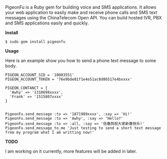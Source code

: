 PigeonFu is a Ruby gem for building voice and SMS applications. It allows your web application to easily make and receive phone calls and SMS text messages using the ChinaTelecom Open API. You can build hosted IVR, PBX and SMS applications easily and quickly.

**Install**

    $ sudo gem install pigeonfu

**Usage**

Here is an example show you how to send a phone text message to some body.

    PIGEON_ACCOUNT_SID = '10003551'
    PIGEON_ACCOUNT_TOKEN = '76e9bde81f1e4e51ac8d86517e4bxxxx'

    PIGEON_CONTANCT = {
      'Awhy' => '1318698xxxx',
      'Frank' => '1515807xxxx'
    }

  
    PigeonFu.send_message :to => '1871989xxxx', :say => 'Hi!'
    PigeonFu.send_message :to => 'Awhy', :say => 'Hello?'
    PigeonFu.send_message :to => :all, :say => '信春鸽祝大家新春快乐!'
    PigeonFu.send_message_to_me 'Just testing to send a short text message from my program what I am writting now!'


**TODO**

I am working on it currently, more features will be added in later.